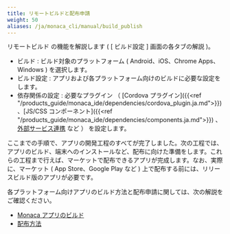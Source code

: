 ```yaml
---
title: リモートビルドと配布申請
weight: 50
aliases: /ja/monaca_cli/manual/build_publish
---
```


リモートビルド の機能を解説します ( \[ ビルド設定 \] 画面の各タブの解説
)。

-   ビルド : ビルド対象のプラットフォーム ( Android、iOS、Chrome
    Apps、Windows ) を選択します。
-   ビルド設定 :
    アプリおよび各プラットフォーム向けのビルドに必要な設定をします。
-   依存関係の設定 : 必要なプラグイン （
    [Cordova プラグイン]({{<ref "/products_guide/monaca_ide/dependencies/cordova_plugin.ja.md">}}) 、[JS/CSS コンポーネント]({{<ref "/products_guide/monaca_ide/dependencies/components.ja.md">}})
    、[外部サービス連携](/ja/reference/service_integration/) など ） を設定します。

ここまでの手順で、アプリの開発工程のすべてが完了しました。次の工程では、アプリのビルド、端末へのインストールなど、配布に向けた準備をします。これらの工程まで行えば、マーケットで配布できるアプリが完成します。なお、実際に、マーケット
( App Store、Google Play など )
上で配布する前には、リリースビルド版のアプリが必要です。

各プラットフォーム向けアプリのビルド方法と配布申請に関しては、次の解説をご確認ください。

- [Monaca アプリのビルド](/ja/tutorials/monaca_cli/building_app/)
- [配布方法](/ja/products_guide/monaca_ide/deploy/)
